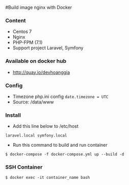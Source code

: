 #Build image nginx with Docker

### Content
* Centos 7
* Nginx
* PHP-FPM (7.1)
* Support project Laravel, Symfony

### Available on docker hub
* http://quay.io/devhoanggia

### Config
* Timezone php.ini config
``` date.timezone = UTC ```
* Source: /data/www

### Install
* Add this line below  to /etc/host
```
laravel.local symfony.local
```
* Run this command to build and run container
```
$ docker-compose -f docker-compose.yml up --build -d
```

### SSH Container
```
$ docker exec -it container_name bash
```
